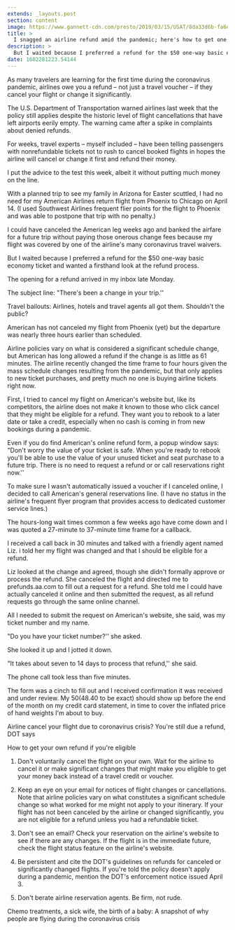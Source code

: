 ```yaml
--- 
extends: _layouts.post 
section: content 
image: https://www.gannett-cdn.com/presto/2019/03/15/USAT/8da33d6b-fa6e-4285-b675-873c6a3f5169-2019_March_gallery_USAT-33.jpg?crop=1199,674,x0,y19&width=1199&height=674&format=pjpg&auto=webp 
title: > 
  I snagged an airline refund amid the pandemic; here's how to get one if you're eligible 
description: > 
  But I waited because I preferred a refund for the $50 one-way basic economy ticket and wanted a firsthand look at the refund process.Airline cancel your flight due to coronavirus crisis?You're still due a refund, DOT saysHow to get your own refund if you're eligible1.If your flight has not been canceled by the airline or changed significantly, you are not eligible for a refund unless you had a refundable ticket.If you're told the policy doesn't apply during a pandemic, mention the DOT's enforcement notice issued April 3. 
date: 1602281223.54144 
--- 
```

As many travelers are learning for the first time during the coronavirus pandemic, airlines owe you a refund – not just a travel voucher – if they cancel your flight or change it significantly.

The U.S. Department of Transportation warned airlines last week that the policy still applies despite the historic level of flight cancellations that have left airports eerily empty. The warning came after a spike in complaints about denied refunds.

For weeks, travel experts – myself included – have been telling passengers with nonrefundable tickets not to rush to cancel booked flights in hopes the airline will cancel or change it first and refund their money.

I put the advice to the test this week, albeit it without putting much money on the line.

With a planned trip to see my family in Arizona for Easter scuttled, I had no need for my American Airlines return flight from Phoenix to Chicago on April 14. (I used Southwest Airlines frequent flier points for the flight to Phoenix and was able to postpone that trip with no penalty.)

I could have canceled the American leg weeks ago and banked the airfare for a future trip without paying those onerous change fees because my flight was covered by one of the airline's many coronavirus travel waivers.

But I waited because I preferred a refund for the $50 one-way basic economy ticket and wanted a firsthand look at the refund process.

The opening for a refund arrived in my inbox late Monday.

The subject line: "There's been a change in your trip.''

Travel bailouts: Airlines, hotels and travel agents all got them. Shouldn't the public?

American has not canceled my flight from Phoenix (yet) but the departure was nearly three hours earlier than scheduled.

Airline policies vary on what is considered a significant schedule change, but American has long allowed a refund if the change is as little as 61 minutes. The airline recently changed the time frame to four hours given the mass schedule changes resulting from the pandemic, but that only applies to new ticket purchases, and pretty much no one is buying airline tickets right now.

First, I tried to cancel my flight on American's website but, like its competitors, the airline does not make it known to those who click cancel that they might be eligible for a refund. They want you to rebook to a later date or take a credit, especially when no cash is coming in from new bookings during a pandemic.

Even if you do find American's online refund form, a popup window says: "Don't worry the value of your ticket is safe. When you're ready to rebook you'll be able to use the value of your unused ticket and seat purchase to a future trip. There is no need to request a refund or or call reservations right now.''

To make sure I wasn't automatically issued a voucher if I canceled online, I decided to call American's general reservations line. (I have no status in the airline's frequent flyer program that provides access to dedicated customer service lines.)

The hours-long wait times common a few weeks ago have come down and I was quoted a 27-minute to 37-minute time frame for a callback.

I received a call back in 30 minutes and talked with a friendly agent named Liz. i told her my flight was changed and that I should be eligible for a refund.

Liz looked at the change and agreed, though she didn't formally approve or process the refund. She canceled the flight and directed me to prefunds.aa.com to fill out a request for a refund. She told me I could have actually canceled it online and then submitted the request, as all refund requests go through the same online channel.

All I needed to submit the request on American's website, she said, was my ticket number and my name.

"Do you have your ticket number?'' she asked.

She looked it up and I jotted it down.

"It takes about seven to 14 days to process that refund,'' she said.

The phone call took less than five minutes.

The form was a cinch to fill out and I received confirmation it was received and under review. My $50 ($48.40 to be exact) should show up before the end of the month on my credit card statement, in time to cover the inflated price of hand weights I'm about to buy.

Airline cancel your flight due to coronavirus crisis? You're still due a refund, DOT says

How to get your own refund if you're eligible

1. Don't voluntarily cancel the flight on your own. Wait for the airline to cancel it or make significant changes that might make you eligible to get your money back instead of a travel credit or voucher.

2. Keep an eye on your email for notices of flight changes or cancellations. Note that airline policies vary on what constitutes a significant schedule change so what worked for me might not apply to your itinerary. If your flight has not been canceled by the airline or changed significantly, you are not eligible for a refund unless you had a refundable ticket.

3. Don't see an email? Check your reservation on the airline's website to see if there are any changes. If the flight is in the immediate future, check the flight status feature on the airline's website.

4. Be persistent and cite the DOT's guidelines on refunds for canceled or significantly changed flights. If you're told the policy doesn't apply during a pandemic, mention the DOT's enforcement notice issued April 3.

5. Don't berate airline reservation agents. Be firm, not rude.

Chemo treatments, a sick wife, the birth of a baby: A snapshot of why people are flying during the coronavirus crisis